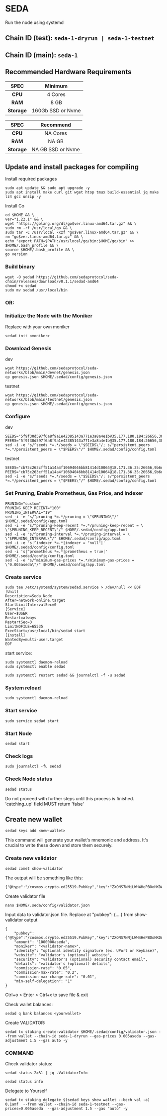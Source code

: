
# SEDA 

Run the node using systemd

## Chain ID (test): `seda-1-dryrun | seda-1-testnet`
## Chain ID (main): `seda-1`
## Recommended Hardware Requirements

|   SPEC      |       Minimum             |
| :---------: | :------------------------:|
|   **CPU**   |        4 Cores           |
|   **RAM**   |        8 GB              |
| **Storage** |    160Gb SSD or Nvme        |

|   SPEC      |       Recommend           |
| :---------: | :------------------------:|
|   **CPU**   |        NA Cores           |
|   **RAM**   |        NA GB              |
| **Storage** |    NA GB SSD or Nvme      |


## Update and install packages for compiling
Install required packages
```
sudo apt update && sudo apt upgrade -y
sudo apt install make curl git wget htop tmux build-essential jq make lz4 gcc unzip -y
```
Install Go
```
cd $HOME && \
ver="1.22.1" && \
wget "https://golang.org/dl/go$ver.linux-amd64.tar.gz" && \
sudo rm -rf /usr/local/go && \
sudo tar -C /usr/local -xzf "go$ver.linux-amd64.tar.gz" && \
rm "go$ver.linux-amd64.tar.gz" && \
echo "export PATH=$PATH:/usr/local/go/bin:$HOME/go/bin" >> $HOME/.bash_profile && \
source $HOME/.bash_profile && \
go version
```
### Build binary
```
wget -O sedad https://github.com/sedaprotocol/seda-chain/releases/download/v0.1.1/sedad-amd64
chmod +x sedad
sudo mv sedad /usr/local/bin
```


### OR:


### Initialize the Node with the Moniker
Replace <moniker> with your own moniker
```
sedad init <moniker>
```

### Download Genesis
dev
```
wget https://github.com/sedaprotocol/seda-networks/blob/main/devnet/genesis.json
cp genesis.json $HOME/.sedad/config/genesis.json
```
testnet
```
wget https://github.com/sedaprotocol/seda-networks/blob/main/testnet/genesis.json
cp genesis.json $HOME/.sedad/config/genesis.json
```

### Configure
dev
```
SEEDS="5f9f30d597f6a8f9a1e42385143a771e3a8a4e1b@35.177.180.184:26656,306d36164a13eee3fa3b1f673a106d05f9c774e8@18.130.31.180:26656"
PEERS="5f9f30d597f6a8f9a1e42385143a771e3a8a4e1b@35.177.180.184:26656,306d36164a13eee3fa3b1f673a106d05f9c774e8@18.130.31.180:26656"
sed -i -e "s/^seeds *=.*/seeds = \"$SEEDS\"/; s/^persistent_peers *=.*/persistent_peers = \"$PEERS\"/" $HOME/.sedad/config/config.toml
```
testnet
```
SEEDS="cb75c263cff51a14a4f10694046bb81414d10064@18.171.36.35:26656,9b6de59e38faa31ac0f2ae2469954be562fc167f@13.41.125.154:26656"
PEERS="cb75c263cff51a14a4f10694046bb81414d10064@18.171.36.35:26656,9b6de59e38faa31ac0f2ae2469954be562fc167f@13.41.125.154:26656"
sed -i -e "s/^seeds *=.*/seeds = \"$SEEDS\"/; s/^persistent_peers *=.*/persistent_peers = \"$PEERS\"/" $HOME/.sedad/config/config.toml
```
### Set Pruning, Enable Prometheus, Gas Price, and Indexer
```
PRUNING="custom"
PRUNING_KEEP_RECENT="100"
PRUNING_INTERVAL="19"
sed -i -e "s/^pruning *=.*/pruning = \"$PRUNING\"/" $HOME/.sedad/config/app.toml
sed -i -e "s/^pruning-keep-recent *=.*/pruning-keep-recent = \
\"$PRUNING_KEEP_RECENT\"/" $HOME/.sedad/config/app.toml
sed -i -e "s/^pruning-interval *=.*/pruning-interval = \
\"$PRUNING_INTERVAL\"/" $HOME/.sedad/config/app.toml
sed -i -e 's|^indexer *=.*|indexer = "null"|' $HOME/.sedad/config/config.toml
sed -i 's|^prometheus *=.*|prometheus = true|' $HOME/.sedad/config/config.toml
sed -i -e "s/^minimum-gas-prices *=.*/minimum-gas-prices = \"0.005aseda\"/" $HOME/.sedad/config/app.toml
```
### Create service
```
sudo tee /etc/systemd/system/sedad.service > /dev/null << EOF
[Unit]
Description=Seda Node
After=network-online.target
StartLimitIntervalSec=0
[Service]
User=$USER
Restart=always
RestartSec=3
LimitNOFILE=65535
ExecStart=/usr/local/bin/sedad start
[Install]
WantedBy=multi-user.target
EOF
```
start service:
```
sudo systemctl daemon-reload
sudo systemctl enable sedad
```
```
sudo systemctl restart sedad && journalctl -f -u sedad
```

### System reload
``` 
sudo systemctl daemon-reload 
```

### Start service
```
sudo service sedad start
```

### Start Node
```
sedad start
```
### Check logs
```
sudo journalctl -fu sedad
```
### Check Node status
```
sedad status
```
Do not proceed with further steps until this process is finished. 'catching_up' field MUST return 'false'

## Create new wallet
```
sedad keys add <new-wallet>
```
This command will generate your wallet's mnemonic and address. It's crucial to write these down and store them securely.

### Create new validator

```
sedad comet show-validator
```
The output will be something like this:
```
{"@type":"/cosmos.crypto.ed25519.PubKey","key":"ZXONS7NNjLWH4HePBOoHKDAYeLXQO5iUwpCRQSi1poI="}
```
Create validator file
```
nano $HOME/.seda/config/validator.json
```
Input data to validator.json file. Replace at "pubkey": {....} from show-validator output
```
{
	"pubkey": {"@type":"/cosmos.crypto.ed25519.PubKey","key":"ZXONS7NNjLWH4HePBOoHKDAYeLXQO5iUwpCRQSi1poI="},
	"amount": "1000000aseda",
	"moniker": "<validator-name>",
	"identity": "optional identity signature (ex. UPort or Keybase)",
	"website": "validator's (optional) website",
	"security": "validator's (optional) security contact email",
	"details": "validator's (optional) details",
	"commission-rate": "0.05",
	"commission-max-rate": "0.2",
	"commission-max-change-rate": "0.01",
	"min-self-delegation": "1"
}
```
Ctrl+o > Enter > Ctrl+x to save file & exit

Check wallet balances:
```
sedad q bank balances <yourwallet>
```

Create VALIDATOR:
```
sedad tx staking create-validator $HOME/.sedad/config/validator.json --from wallet --chain-id seda-1-dryrun --gas-prices 0.005aseda --gas-adjustment 1.5 --gas auto -y
```
### COMMAND
Check validator status:
```
sedad status 2>&1 | jq .ValidatorInfo
```
```
sedad status info
```
Delegate to Yourself
```
sedad tx staking delegate $(sedad keys show wallet --bech val -a) 0.1amf  --from wallet --chain-id seda-1-testnet --gas-prices=0.005aseda  --gas-adjustment 1.5 --gas "auto" -y 
```
